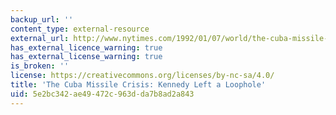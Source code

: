 ```yaml
---
backup_url: ''
content_type: external-resource
external_url: http://www.nytimes.com/1992/01/07/world/the-cuba-missile-crisis-kennedy-left-a-loophole.html
has_external_licence_warning: true
has_external_license_warning: true
is_broken: ''
license: https://creativecommons.org/licenses/by-nc-sa/4.0/
title: 'The Cuba Missile Crisis: Kennedy Left a Loophole'
uid: 5e2bc342-ae49-472c-963d-da7b8ad2a843
---
```

